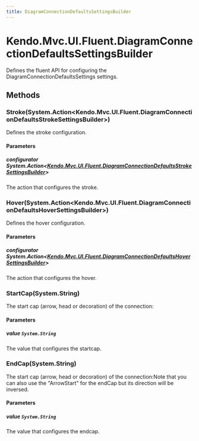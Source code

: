 ```yaml
---
title: DiagramConnectionDefaultsSettingsBuilder
---
```


# Kendo.Mvc.UI.Fluent.DiagramConnectionDefaultsSettingsBuilder
Defines the fluent API for configuring the DiagramConnectionDefaultsSettings settings.




## Methods


### Stroke(System.Action\<Kendo.Mvc.UI.Fluent.DiagramConnectionDefaultsStrokeSettingsBuilder\>)
Defines the stroke configuration.


#### Parameters

##### configurator System.Action<[Kendo.Mvc.UI.Fluent.DiagramConnectionDefaultsStrokeSettingsBuilder](/api/wrappers/aspnet-mvc/Kendo.Mvc.UI.Fluent/DiagramConnectionDefaultsStrokeSettingsBuilder)>
The action that configures the stroke.





### Hover(System.Action\<Kendo.Mvc.UI.Fluent.DiagramConnectionDefaultsHoverSettingsBuilder\>)
Defines the hover configuration.


#### Parameters

##### configurator System.Action<[Kendo.Mvc.UI.Fluent.DiagramConnectionDefaultsHoverSettingsBuilder](/api/wrappers/aspnet-mvc/Kendo.Mvc.UI.Fluent/DiagramConnectionDefaultsHoverSettingsBuilder)>
The action that configures the hover.





### StartCap(System.String)
The start cap (arrow, head or decoration) of the connection:


#### Parameters

##### value `System.String`
The value that configures the startcap.





### EndCap(System.String)
The start cap (arrow, head or decoration) of the connection:Note that you can also use the "ArrowStart" for the endCap but its direction will be inversed.


#### Parameters

##### value `System.String`
The value that configures the endcap.






